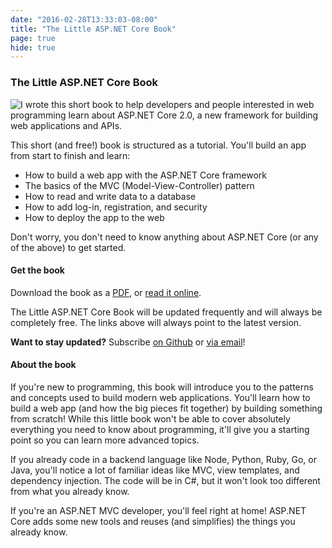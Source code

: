 ```yaml
---
date: "2016-02-28T13:33:03-08:00"
title: "The Little ASP.NET Core Book"
page: true
hide: true
---
```


### The Little ASP.NET Core Book

<img src="/img/little-aspnetcore-book-mock.png" class="headshot" style="float: left">

I wrote this short book to help developers and people interested in web programming learn about ASP.NET Core 2.0, a new framework for building web applications and APIs.

This short (and free!) book is structured as a tutorial. You'll build an app from start to finish and learn:

* How to build a web app with the ASP.NET Core framework
* The basics of the MVC (Model-View-Controller) pattern
* How to read and write data to a database
* How to add log-in, registration, and security
* How to deploy the app to the web

Don't worry, you don't need to know anything about ASP.NET Core (or any of the above) to get started.


#### Get the book

Download the book as a <a href="https://s3.amazonaws.com/recaffeinate-files/LittleAspNetCoreBook.pdf" target="_blank"
    onclick="sendClickEvent('little-aspnetcore-book-pdf');">PDF</a>, or <a href="https://nbarbettini.gitbooks.io/little-asp-net-core-book/content/" target="_blank"
    onclick="sendClickEvent('little-aspnetcore-book-online');">read it online</a>.

The Little ASP.NET Core Book will be updated frequently and will always be completely free. The links above will always point to the latest version.

**Want to stay updated?** Subscribe [on Github](https://github.com/nbarbettini/little-aspnetcore-book) or [via email](http://eepurl.com/cXACob)!


#### About the book

If you're new to programming, this book will introduce you to the patterns and concepts used to build modern web applications. You'll learn how to build a web app (and how the big pieces fit together) by building something from scratch! While this little book won't be able to cover absolutely everything you need to know about programming, it'll give you a starting point so you can learn more advanced topics.

If you already code in a backend language like Node, Python, Ruby, Go, or Java, you'll notice a lot of familiar ideas like MVC, view templates, and dependency injection. The code will be in C#, but it won't look too different from what you already know.

If you're an ASP.NET MVC developer, you'll feel right at home! ASP.NET Core adds some new tools and reuses (and simplifies) the things you already know.
